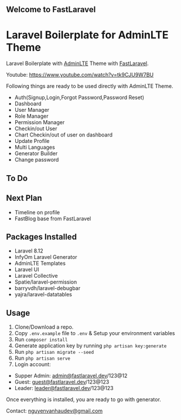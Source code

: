 ## Welcome to FastLaravel

# Laravel Boilerplate for AdminLTE Theme

Laravel Boilerplate with [AdminLTE](https://adminlte.io/) Theme with [FastLaravel](https://github.com/FastXGroup/FastLaravel).

Youtube: https://www.youtube.com/watch?v=tk9CJU9W7BU

Following things are ready to be used directly with AdminLTE Theme.

- Auth(Signup,Login,Forgot Password,Password Reset)
- Dashboard
- User Manager
- Role Manager
- Permission Manager
- Checkin/out User
- Chart Checkin/out of user on dashboard
- Update Profile
- Multi Languages
- Generator Builder
- Change password

## To Do

## Next Plan
- Timeline on profile
- FastBlog base from FastLaravel

## Packages Installed
- Laravel 8.12
- InfyOm Laravel Generator
- AdminLTE Templates
- Laravel UI
- Laravel Collective
- Spatie/laravel-permission
- barryvdh/laravel-debugbar
- yajra/laravel-datatables

## Usage

1. Clone/Download a repo.
2. Copy `.env.example` file to `.env` & Setup your environment variables
3. Run `composer install`
4. Generate application key by running `php artisan key:generate`
5. Run `php artisan migrate --seed`
6. Run `php artisan serve`
7. Login account:
- Supper Admin: admin@fastlaravel.dev/123@12
- Guest: guest@fastlaravel.dev/123@123
- Leader: leader@fastlaravel.dev/123@123

Once everything is installed, you are ready to go with generator.

Contact: nguyenvanhaudev@gmail.com

